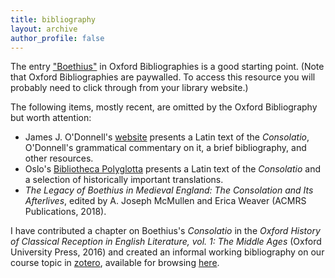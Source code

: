```yaml
---
title: bibliography
layout: archive
author_profile: false
---
```


The entry ["Boethius"](http://www.oxfordbibliographies.com/abstract/document/obo-9780195396584/obo-9780195396584-0222.xml?rskey=t6NAa2&result=30) in Oxford Bibliographies is a good starting point.
(Note that Oxford Bibliographies are paywalled. 
To access this resource you will probably need to click through from your library website.) 

The following items, mostly recent, are omitted by the Oxford Bibliography but worth attention: 

* James J. O'Donnell's [website](https://faculty.georgetown.edu/jod/) presents a Latin text of the *Consolatio*, O'Donnell's grammatical commentary on it, a brief bibliography, and other resources. 
* Oslo's [Bibliotheca Polyglotta](https://www2.hf.uio.no/polyglotta/index.php?page=volume&vid=216) presents a Latin text of the *Consolatio* and a selection of historically important translations.
* *The Legacy of Boethius in Medieval England: The Consolation and Its Afterlives*, edited by A. Joseph McMullen and Erica Weaver (ACMRS Publications, 2018).

I have contributed a chapter on Boethius's *Consolatio* in the *Oxford History of Classical Reception in English Literature, vol. 1: The Middle Ages* (Oxford University Press, 2016) and created an informal working bibliography on our course topic in [zotero](https://www.zotero.org/), available for browsing [here](https://www.zotero.org/groups/boethius_dcp/items).